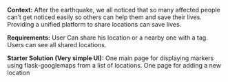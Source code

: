 **Context:**
After the earthquake, we all noticed that so many affected people can’t get noticed easily so others can help them and save their lives. Providing a unified platform to share locations can save lives.

**Requirements:**
User Can share his location or a nearby one with a tag.
Users can see all shared locations.

**Starter Solution (Very simple UI):**
One main page for displaying markers  using flask-googlemaps from a list of locations.
One page for adding a new location
